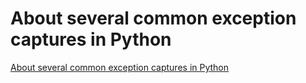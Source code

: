 # About several common exception captures in Python
[About several common exception captures in Python](https://aiwithcloud.com/2022/09/19/about_several_common_exception_captures_in_python/)